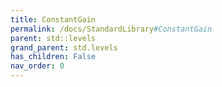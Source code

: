 ```yaml
---
title: ConstantGain
permalink: /docs/StandardLibrary#ConstantGain
parent: std::levels
grand_parent: std.levels
has_children: False
nav_order: 0
---
```

